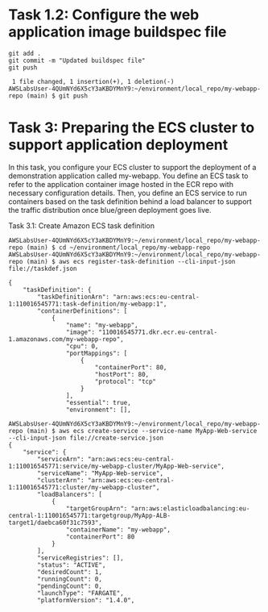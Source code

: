 

# Task 1.2: Configure the web application image buildspec file


```
git add .
git commit -m "Updated buildspec file"
git push

 1 file changed, 1 insertion(+), 1 deletion(-)
AWSLabsUser-4QUmNYd6X5cY3aKBDYMnY9:~/environment/local_repo/my-webapp-repo (main) $ git push

```

# Task 3: Preparing the ECS cluster to support application deployment
In this task, you configure your ECS cluster to support the deployment of a demonstration application called my-webapp. You define an ECS task to refer to the application container image hosted in the ECR repo with necessary configuration details. Then, you define an ECS service to run containers based on the task definition behind a load balancer to support the traffic distribution once blue/green deployment goes live.

Task 3.1: Create Amazon ECS task definition

```
AWSLabsUser-4QUmNYd6X5cY3aKBDYMnY9:~/environment/local_repo/my-webapp-repo (main) $ cd ~/environment/local_repo/my-webapp-repo
AWSLabsUser-4QUmNYd6X5cY3aKBDYMnY9:~/environment/local_repo/my-webapp-repo (main) $ aws ecs register-task-definition --cli-input-json file://taskdef.json

{
    "taskDefinition": {
        "taskDefinitionArn": "arn:aws:ecs:eu-central-1:110016545771:task-definition/my-webapp:1",
        "containerDefinitions": [
            {
                "name": "my-webapp",
                "image": "110016545771.dkr.ecr.eu-central-1.amazonaws.com/my-webapp-repo",
                "cpu": 0,
                "portMappings": [
                    {
                        "containerPort": 80,
                        "hostPort": 80,
                        "protocol": "tcp"
                    }
                ],
                "essential": true,
                "environment": [],
```


```
AWSLabsUser-4QUmNYd6X5cY3aKBDYMnY9:~/environment/local_repo/my-webapp-repo (main) $ aws ecs create-service --service-name MyApp-Web-service --cli-input-json file://create-service.json
{
    "service": {
        "serviceArn": "arn:aws:ecs:eu-central-1:110016545771:service/my-webapp-cluster/MyApp-Web-service",
        "serviceName": "MyApp-Web-service",
        "clusterArn": "arn:aws:ecs:eu-central-1:110016545771:cluster/my-webapp-cluster",
        "loadBalancers": [
            {
                "targetGroupArn": "arn:aws:elasticloadbalancing:eu-central-1:110016545771:targetgroup/MyApp-ALB-target1/daebca60f31c7593",
                "containerName": "my-webapp",
                "containerPort": 80
            }
        ],
        "serviceRegistries": [],
        "status": "ACTIVE",
        "desiredCount": 1,
        "runningCount": 0,
        "pendingCount": 0,
        "launchType": "FARGATE",
        "platformVersion": "1.4.0",

```
